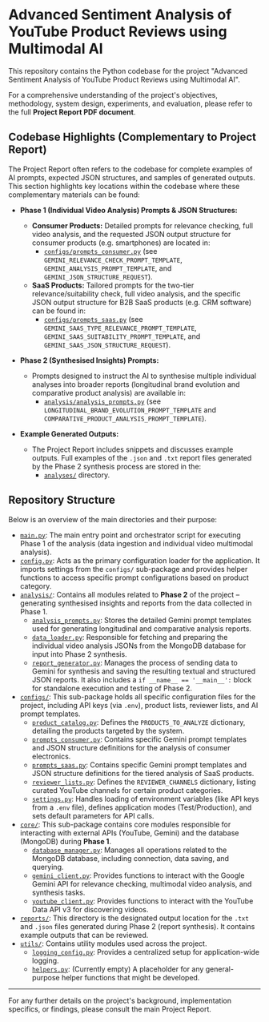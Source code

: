 # Advanced Sentiment Analysis of YouTube Product Reviews using Multimodal AI

This repository contains the Python codebase for the project "Advanced Sentiment Analysis of YouTube Product Reviews using Multimodal AI".

For a comprehensive understanding of the project's objectives, methodology, system design, experiments, and evaluation, please refer to the full **Project Report PDF document**.

## Codebase Highlights (Complementary to Project Report)

The Project Report often refers to the codebase for complete examples of AI prompts, expected JSON structures, and samples of generated outputs. This section highlights key locations within the codebase where these complementary materials can be found:

*   **Phase 1 (Individual Video Analysis) Prompts & JSON Structures:**
    *   **Consumer Products:** Detailed prompts for relevance checking, full video analysis, and the requested JSON output structure for consumer products (e.g. smartphones) are located in:
        *   [`configs/prompts_consumer.py`](./configs/prompts_consumer.py) (see `GEMINI_RELEVANCE_CHECK_PROMPT_TEMPLATE`, `GEMINI_ANALYSIS_PROMPT_TEMPLATE`, and `GEMINI_JSON_STRUCTURE_REQUEST`).
    *   **SaaS Products:** Tailored prompts for the two-tier relevance/suitability check, full video analysis, and the specific JSON output structure for B2B SaaS products (e.g. CRM software) can be found in:
        *   [`configs/prompts_saas.py`](./configs/prompts_saas.py) (see `GEMINI_SAAS_TYPE_RELEVANCE_PROMPT_TEMPLATE`, `GEMINI_SAAS_SUITABILITY_PROMPT_TEMPLATE`, and `GEMINI_SAAS_JSON_STRUCTURE_REQUEST`).

*   **Phase 2 (Synthesised Insights) Prompts:**
    *   Prompts designed to instruct the AI to synthesise multiple individual analyses into broader reports (longitudinal brand evolution and comparative product analysis) are available in:
        *   [`analysis/analysis_prompts.py`](./analysis/analysis_prompts.py) (see `LONGITUDINAL_BRAND_EVOLUTION_PROMPT_TEMPLATE` and `COMPARATIVE_PRODUCT_ANALYSIS_PROMPT_TEMPLATE`).

*   **Example Generated Outputs:**
    *   The Project Report includes snippets and discusses example outputs. Full examples of the `.json` and `.txt` report files generated by the Phase 2 synthesis process are stored in the:
        *   [`analyses/`](./analyses/) directory.

## Repository Structure

Below is an overview of the main directories and their purpose:

*   [`main.py`](./main.py): The main entry point and orchestrator script for executing Phase 1 of the analysis (data ingestion and individual video multimodal analysis).
*   [`config.py`](./config.py): Acts as the primary configuration loader for the application. It imports settings from the `configs/` sub-package and provides helper functions to access specific prompt configurations based on product category.
*   [`analysis/`](./analysis/): Contains all modules related to **Phase 2** of the project – generating synthesised insights and reports from the data collected in Phase 1.
    *   [`analysis_prompts.py`](./analysis/analysis_prompts.py): Stores the detailed Gemini prompt templates used for generating longitudinal and comparative analysis reports.
    *   [`data_loader.py`](./analysis/data_loader.py): Responsible for fetching and preparing the individual video analysis JSONs from the MongoDB database for input into Phase 2 synthesis.
    *   [`report_generator.py`](./analysis/report_generator.py): Manages the process of sending data to Gemini for synthesis and saving the resulting textual and structured JSON reports. It also includes a `if __name__ == '__main__':` block for standalone execution and testing of Phase 2.
*   [`configs/`](./configs/): This sub-package holds all specific configuration files for the project, including API keys (via `.env`), product lists, reviewer lists, and AI prompt templates.
    *   [`product_catalog.py`](./configs/product_catalog.py): Defines the `PRODUCTS_TO_ANALYZE` dictionary, detailing the products targeted by the system.
    *   [`prompts_consumer.py`](./configs/prompts_consumer.py): Contains specific Gemini prompt templates and JSON structure definitions for the analysis of consumer electronics.
    *   [`prompts_saas.py`](./configs/prompts_saas.py): Contains specific Gemini prompt templates and JSON structure definitions for the tiered analysis of SaaS products.
    *   [`reviewer_lists.py`](./configs/reviewer_lists.py): Defines the `REVIEWER_CHANNELS` dictionary, listing curated YouTube channels for certain product categories.
    *   [`settings.py`](./configs/settings.py): Handles loading of environment variables (like API keys from a `.env` file), defines application modes (Test/Production), and sets default parameters for API calls.
*   [`core/`](./core/): This sub-package contains core modules responsible for interacting with external APIs (YouTube, Gemini) and the database (MongoDB) during **Phase 1**.
    *   [`database_manager.py`](./core/database_manager.py): Manages all operations related to the MongoDB database, including connection, data saving, and querying.
    *   [`gemini_client.py`](./core/gemini_client.py): Provides functions to interact with the Google Gemini API for relevance checking, multimodal video analysis, and synthesis tasks.
    *   [`youtube_client.py`](./core/youtube_client.py): Provides functions to interact with the YouTube Data API v3 for discovering videos.
*   [`reports/`](./reports/): This directory is the designated output location for the `.txt` and `.json` files generated during Phase 2 (report synthesis). It contains example outputs that can be reviewed.
*   [`utils/`](./utils/): Contains utility modules used across the project.
    *   [`logging_config.py`](./utils/logging_config.py): Provides a centralized setup for application-wide logging.
    *   [`helpers.py`](./utils/helpers.py): (Currently empty) A placeholder for any general-purpose helper functions that might be developed.

---

For any further details on the project's background, implementation specifics, or findings, please consult the main Project Report.
